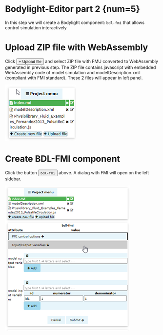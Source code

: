 # Bodylight-Editor part 2 {num=5}
In this step we will create a Bodylight component: `bdl-fmi` that allows control simulation interactively

# Upload ZIP file with WebAssembly 

Click <button>+ Upload file</button> and select ZIP file with FMU converted to WebAssembly generated in previous step. The ZIP file contains javascript with embedded WebAssembly code of model simulation and modelDescription.xml (compliant with FMI standard). These 2 files will appear in left panel.

![EditorFmuFiles](EditorFmuFiles.png)


# Create BDL-FMI component
Click the button <button>`bdl-fmi`</button> above. A dialog with FMI will open on the left sidebar.

![EditorFmuDialog](EditorFmuDialog.png)






